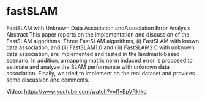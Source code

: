 # fastSLAM
FastSLAM with Unknown Data Association andAssociation Error Analysis
Abstract
This paper reports on the implementation and discussion of the FastSLAM algorithms. Three FastSLAM algorithms, (i) FastSLAM with known data association, and (ii) FastSLAM1.0 and (iii) FastSLAM2.0 with unknown data association, are implemented and tested in the landmark-based scenario. In addition, a mapping matrix norm induced error is proposed to estimate and analyze the SLAM performance with unknown data association. Finally, we tried to implement on the real dataset and provides some discussion and comments.

Video: https://www.youtube.com/watch?v=l1vEpVRktko
